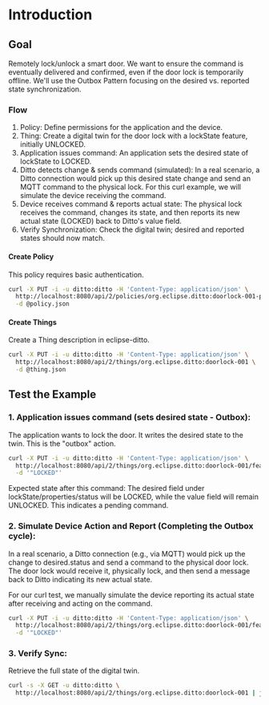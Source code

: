 # Introduction

## Goal

Remotely lock/unlock a smart door. We want to ensure the command is eventually delivered and confirmed, even if the door lock is temporarily offline. We'll use the Outbox Pattern focusing on the desired vs. reported state synchronization.

### Flow

1. Policy: Define permissions for the application and the device.
2. Thing: Create a digital twin for the door lock with a lockState feature, initially UNLOCKED.
3. Application issues command: An application sets the desired state of lockState to LOCKED.
4. Ditto detects change & sends command (simulated): In a real scenario, a Ditto connection would pick up this desired state change and send an MQTT command to the physical lock. For this curl example, we will simulate the device receiving the command.
5. Device receives command & reports actual state: The physical lock receives the command, changes its state, and then reports its new actual state (LOCKED) back to Ditto's value field.
6. Verify Synchronization: Check the digital twin; desired and reported states should now match.

#### Create Policy

This policy requires basic authentication.
```bash
curl -X PUT -i -u ditto:ditto -H 'Content-Type: application/json' \
  http://localhost:8080/api/2/policies/org.eclipse.ditto:doorlock-001-policy \
  -d @policy.json
```

#### Create Things

Create a Thing description in eclipse-ditto.
```bash
curl -X PUT -i -u ditto:ditto -H 'Content-Type: application/json' \
  http://localhost:8080/api/2/things/org.eclipse.ditto:doorlock-001 \
  -d @thing.json
```

## Test the Example

### 1. Application issues command (sets desired state - Outbox):

The application wants to lock the door. It writes the desired state to the twin. This is the "outbox" action.
```bash
curl -X PUT -i -u ditto:ditto -H 'Content-Type: application/json' \
  http://localhost:8080/api/2/things/org.eclipse.ditto:doorlock-001/features/lockState/properties/status/desired \
  -d '"LOCKED"'
```
Expected state after this command: The desired field under lockState/properties/status will be LOCKED, while the value field will remain UNLOCKED. This indicates a pending command.

### 2. Simulate Device Action and Report (Completing the Outbox cycle):

In a real scenario, a Ditto connection (e.g., via MQTT) would pick up the change to desired.status and send a command to the physical door lock. The door lock would receive it, physically lock, and then send a message back to Ditto indicating its new actual state.

For our curl test, we manually simulate the device reporting its actual state after receiving and acting on the command.

```bash
curl -X PUT -i -u ditto:ditto -H 'Content-Type: application/json' \
  http://localhost:8080/api/2/things/org.eclipse.ditto:doorlock-001/features/lockState/properties/status/value \
  -d '"LOCKED"'
```

### 3. Verify Sync:

Retrieve the full state of the digital twin.

```bash
curl -s -X GET -u ditto:ditto \
  http://localhost:8080/api/2/things/org.eclipse.ditto:doorlock-001 | jq .
```
